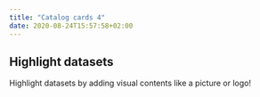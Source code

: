 ```yaml
---
title: "Catalog cards 4"
date: 2020-08-24T15:57:58+02:00
---
```



## Highlight datasets

Highlight datasets by adding visual contents like a picture or logo!


